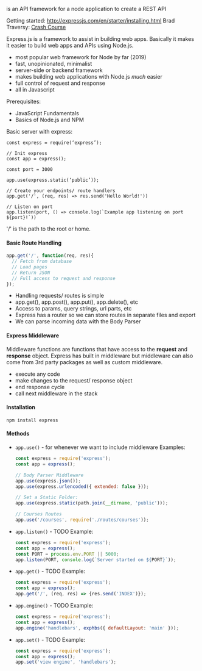 is an API framework for a node application to create a REST API


Getting started: http://expressjs.com/en/starter/installing.html
Brad Traversy: [Crash Course](https://youtu.be/L72fhGm1tfE)

Express.js is a framework to assist in building web apps. Basically it makes it easier to build web apps and APIs using Node.js. 

- most popular web framework for Node by far (2019)
- fast, unopinionated, minimalist
- server-side or backend framework
- makes building web applications with Node.js _much_ easier
- full control of request and response
- all in Javascript

Prerequisites:
- JavaScript Fundamentals
- Basics of Node.js and NPM


Basic server with express:
```
const express = require(‘express’);

// Init express
const app = express();

const port = 3000

app.use(express.static(‘public’));

// Create your endpoints/ route handlers
app.get('/', (req, res) => res.send('Hello World!'))

// Listen on port
app.listen(port, () => console.log(`Example app listening on port ${port}!`))
```

'/' is the path to the root or home.

#### Basic Route Handling
```js
app.get('/', function(req, res){
  // Fetch from database
  // Load pages
  // Return JSON
  // Full access to request and response
});
```
- Handling requests/ routes is simple
- app.get(), app.post(), app.put(), app.delete(), etc
- Access to params, query strings, url parts, etc
- Express has a router so we can store routes in separate files and export
- We can parse incoming data with the Body Parser

#### Express Middleware
Middleware functions are functions that have access to the **request** and **response** object. Express has built in middleware but middleware can also come from 3rd party packages as well as custom middleware.
- execute any code
- make changes to the request/ response object
- end response cycle
- call next middleware in the stack

#### Installation
`npm install express`

#### Methods
- `app.use()` - for whenever we want to include middleware
  Examples:
  ```js
  const express = require('express');
  const app = express();

  // Body Parser Middleware
  app.use(express.json());
  app.use(express.urlencoded({ extended: false }));

  // Set a Static Folder:
  app.use(express.static(path.join(__dirname, 'public')));

  // Courses Routes
  app.use('/courses', require('./routes/courses'));
  ```
- `app.listen()` - TODO
  Example:
  ```js
  const express = require('express');
  const app = express();
  const PORT = process.env.PORT || 5000;
  app.listen(PORT, console.log(`Server started on ${PORT}`));
  ```
- `app.get()` - TODO
  Example:
  ```js
  const express = require('express');
  const app = express();
  app.get('/', (req, res) => {res.send('INDEX')});
  ```
- `app.engine()` - TODO
  Example:
  ```js
  const express = require('express');
  const app = express();
  app.engine('handlebars', exphbs({ defaultLayout: 'main' }));
  ```
- `app.set()` - TODO
  Example:
  ```js
  const express = require('express');
  const app = express();
  app.set('view engine', 'handlebars');
  ```